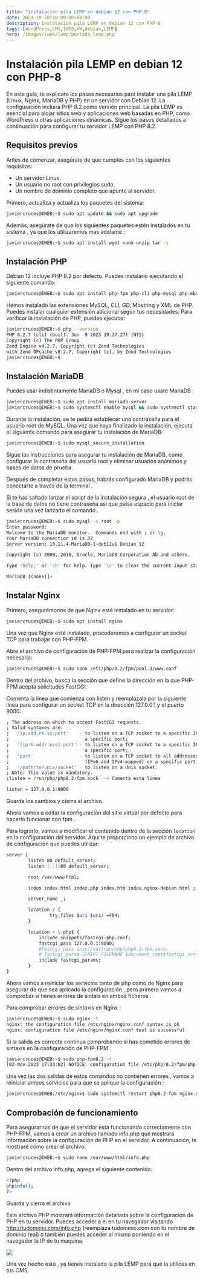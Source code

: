 ```yaml
---
title: "Instalación pila LEMP en debian 12 con PHP-8"
date: 2023-10-28T10:00:00+00:00
description: Instalación pila LEMP en debian 12 con PHP-8
tags: [WordPress,CMS,IWEB,AW,debian,LEMP]
hero: /images/iweb/lamp/portada_lemp.png
---
```


<!-- Google tag (gtag.js) -->
<script async src="https://www.googletagmanager.com/gtag/js?id=G-GVDYVWJLRH"></script>
<script>
  window.dataLayer = window.dataLayer || [];
  function gtag(){dataLayer.push(arguments);}
  gtag('js', new Date());

  gtag('config', 'G-GVDYVWJLRH');
</script>

# Instalación pila LEMP en debian 12 con PHP-8

En esta guía, te explicare los pasos necesarios para instalar una pila LEMP (Linux, Nginx, MariaDB y PHP) en un servidor con Debian 12. La configuración incluirá PHP 8.2 como versión principal. La pila LEMP es esencial para alojar sitios web y aplicaciones web basadas en PHP, como WordPress u otras aplicaciones dinámicas. Sigue los pasos detallados a continuación para configurar tu servidor LEMP con PHP 8.2.

## Requisitos previos

Antes de comenzar, asegúrate de que cumples con los siguientes requisitos:

- Un servidor Linux.
- Un usuario no root con privilegios sudo.
- Un nombre de dominio completo que apunte al servidor.

Primero, actualiza y actualiza los paquetes del sistema:

```bash
javiercruces@IWEB:~$ sudo apt update && sudo apt upgrade
```

Además, asegúrate de que los siguientes paquetes estén instalados en tu sistema , ya que los utilizaremos mas adelante :

```bash
javiercruces@IWEB:~$ sudo apt install wget nano unzip tar -y
```

## Instalación PHP  

Debian 12 incluye PHP 8.2 por defecto. Puedes instalarlo ejecutando el siguiente comando:

```bash
javiercruces@IWEB:~$ sudo apt install php-fpm php-cli php-mysql php-mbstring php-xml php-gd
```

Hemos instalado las extensiones MySQL, CLI, GD, Mbstring y XML de PHP. Puedes instalar cualquier extensión adicional según tus necesidades. Para verificar la instalación de PHP, puedes ejecutar:

```bash
javiercruces@IWEB:~$ php --version
PHP 8.2.7 (cli) (built: Jun  9 2023 19:37:27) (NTS)
Copyright (c) The PHP Group
Zend Engine v4.2.7, Copyright (c) Zend Technologies
with Zend OPcache v8.2.7, Copyright (c), by Zend Technologies
javiercruces@IWEB:~$
```
## Instalación MariaDB

Puedes usar indistintamente MariaDB o Mysql , en mi caso usare MariaDB :

```bash
javiercruces@IWEB:~$ sudo apt install mariadb-server
javiercruces@IWEB:~$ sudo systemctl enable mysql && sudo systemctl start mysql
```

Durante la instalación, se te pedirá establecer una contraseña para el usuario root de MySQL. Una vez que haya finalizado la instalación, ejecuta el siguiente comando para asegurar tu instalación de MariaDB:

```bash
javiercruces@IWEB:~$ sudo mysql_secure_installation
```

Sigue las instrucciones para asegurar tu instalación de MariaDB, como configurar la contraseña del usuario root y eliminar usuarios anónimos y bases de datos de prueba.

Después de completar estos pasos, habrás configurado MariaDB y podrás conectarte a través de la terminal .

Si te has saltado lanzar el script de la instalación segura , el usuario root de la base de datos no tiene contraseña asi que pulsa espacio para iniciar sesión una vez lanzado el comando .

```bash
javiercruces@IWEB:~$ sudo mysql -u root -p
Enter password: 
Welcome to the MariaDB monitor.  Commands end with ; or \g.
Your MariaDB connection id is 32
Server version: 10.11.4-MariaDB-1~deb12u1 Debian 12

Copyright (c) 2000, 2018, Oracle, MariaDB Corporation Ab and others.

Type 'help;' or '\h' for help. Type '\c' to clear the current input statement.

MariaDB [(none)]> 
```

## Instalar Nginx

Primero, asegurémonos de que Nginx esté instalado en tu servidor:

```bash
javiercruces@IWEB:~$ sudo apt install nginx
```

Una vez que Nginx esté instalado, procederemos a configurar un socket TCP para trabajar con PHP-FPM.

Abre el archivo de configuración de PHP-FPM para realizar la configuración necesaria:

```bash
javiercruces@IWEB:~$ sudo nano /etc/php/8.2/fpm/pool.d/www.conf
```

Dentro del archivo, busca la sección que define la dirección en la que PHP-FPM acepta solicitudes FastCGI.

Comenta la línea que comienza con listen y reemplázala por la siguiente línea para configurar un socket TCP en la dirección 127.0.0.1 y el puerto 9000:

```bash
; The address on which to accept FastCGI requests.
; Valid syntaxes are:
;   'ip.add.re.ss:port'    - to listen on a TCP socket to a specific IPv4 address on
;                            a specific port;
;   '[ip:6:addr:ess]:port' - to listen on a TCP socket to a specific IPv6 address on
;                            a specific port;
;   'port'                 - to listen on a TCP socket to all addresses
;                            (IPv6 and IPv4-mapped) on a specific port;
;   '/path/to/unix/socket' - to listen on a Unix socket.
; Note: This value is mandatory.
;listen = /run/php/php8.2-fpm.sock --> Comenta esta linea

listen = 127.0.0.1:9000
```

Guarda los cambios y cierra el archivo.

Ahora vamos a editar la configuración del sitio virtual por defecto para hacerlo funcionar con fpm . 

Para lograrlo, vamos a modificar el contenido dentro de la sección `location` en la configuración del servidor. Aquí te proporciono un ejemplo de archivo de configuración que puedes utilizar:

```bash
server {
        listen 80 default_server;
        listen [::]:80 default_server;

        root /var/www/html;

        index index.html index.php index.htm index.nginx-debian.html ;

        server_name _;

        location / {
                try_files $uri $uri/ =404;
        }

        location ~ \.php$ {
            include snippets/fastcgi-php.conf;
            fastcgi_pass 127.0.0.1:9000; 
            #fastcgi_pass unix:/var/run/php/php8.2-fpm.sock;
            # fastcgi_param SCRIPT_FILENAME $document_root$fastcgi_script_name;
            include fastcgi_params;
        }
}
```

Ahora vamos a reiniciar los servicios tanto de php como de Nginx para asegurar de que sea aplicado la configuración , pero primero vamos a comprobar si tienes errores de sintais en ambos ficheros .

Para comprobar errores de sintaxis en Nginx :

```bash
javiercruces@IWEB:~$ sudo nginx -t
nginx: the configuration file /etc/nginx/nginx.conf syntax is ok
nginx: configuration file /etc/nginx/nginx.conf test is successful
```

Si la salida es correcta continua comprobando si has cometido errores de sintaxis en la configuración de PHP-FPM :

```bash
javiercruces@IWEB:~$ sudo php-fpm8.2 -t
[02-Nov-2023 17:33:02] NOTICE: configuration file /etc/php/8.2/fpm/php-fpm.conf test is successful
```

Una vez las dos salidas de estos comandos no contienen errores , vamos a reiniciar ambos servicios para que se aplique la configuración :

```bash
javiercruces@IWEB:/etc/nginx$ sudo systemctl restart php8.2-fpm nginx.service
```

## Comprobación de funcionamiento  
Para asegurarnos de que el servidor está funcionando correctamente con PHP-FPM, vamos a crear un archivo llamado info.php que mostrará información sobre la configuración de PHP en el servidor. A continuación, te mostraré cómo crear el archivo:

```bash
javiercruces@IWEB:~$ sudo nano /var/www/html/info.php
```

Dentro del archivo info.php, agrega el siguiente contenido:

```bash
<?php
phpinfo();
?>
```

Guarda y cierra el archivo

Este archivo PHP mostrará información detallada sobre la configuración de PHP en tu servidor. Puedes acceder a él en tu navegador visitando http://tudominio.com/info.php (reemplaza tudominio.com con tu nombre de dominio real) o también puedes acceder al mismo poniendo en el navegador la IP de tu maquina.

![](../img/info-php.png)

Una vez hecho esto , ya tienes instalado la pila LEMP para que la utilices en tus CMS.